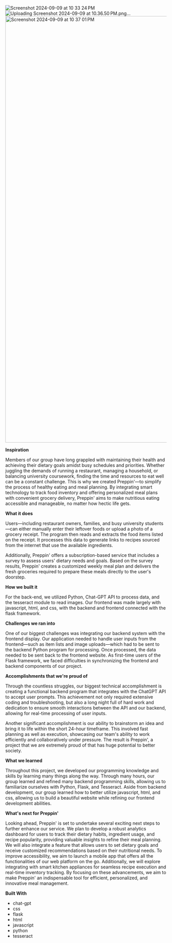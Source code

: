 ![Screenshot 2024-09-09 at 10 33 24 PM](https://github.com/user-attachments/assets/8a53d090-5a73-4bc0-be11-4935a7fc194d)![Uploading Screenshot 2024-09-09 at 10.36.50 PM.png…]()
<img width="1327" alt="Screenshot 2024-09-09 at 10 37 01 PM" src="https://github.com/user-attachments/assets/a19127ea-c6d2-4602-a30d-cf7fa998c4bf">


**Inspiration**

Members of our group have long grappled with maintaining their health and achieving their dietary goals amidst busy schedules and priorities. Whether juggling the demands of running a restaurant, 
managing a household, or balancing university coursework, finding the time and resources to eat well can be a constant challenge. This is why we created Preppin'—to simplify the process of healthy eating 
and meal planning. By integrating smart technology to track food inventory and offering personalized meal plans with convenient grocery delivery, Preppin' aims to make nutritious eating accessible and manageable, 
no matter how hectic life gets.

**What it does**

Users—including restaurant owners, families, and busy university students—can either manually enter their leftover foods or upload a photo of a grocery receipt. The program then reads and extracts the food items 
listed on the receipt. It processes this data to generate links to recipes sourced from the internet that use the available ingredients.

Additionally, Preppin' offers a subscription-based service that includes a survey to assess users' dietary needs and goals. Based on the survey results, Preppin' creates a customized weekly meal plan and delivers
the fresh groceries required to prepare these meals directly to the user's doorstep.

**How we built it**

For the back-end, we utilized Python, Chat-GPT API to process data, and the tesseract module to read images. Our frontend was made largely with javascript, html, and css, with the backend and frontend connected 
with the flask framework.

**Challenges we ran into**

One of our biggest challenges was integrating our backend system with the frontend display. Our application needed to handle user inputs from the frontend—such as item lists and image uploads—which had to be 
sent to the backend Python program for processing. Once processed, the data needed to be sent back to the frontend website. As first-time users of the Flask framework, we faced difficulties in synchronizing
the frontend and backend components of our project.

**Accomplishments that we're proud of**

Through the countless struggles, our biggest technical accomplishment is creating a functional backend program that integrates with the ChatGPT API to accept user prompts. This achievement not only required 
extensive coding and troubleshooting, but also a long night full of hard work and dedication to ensure smooth interactions between the API and our backend, allowing for real-time processing of user inputs.

Another significant accomplishment is our ability to brainstorm an idea and bring it to life within the short 24-hour timeframe. This involved fast planning as well as execution, showcasing our team's ability 
to work efficiently and collaboratively under pressure. The result is Preppin', a project that we are extremely proud of that has huge potential to better society.

**What we learned**

Throughout this project, we developed our programming knowledge and skills by learning many things along the way. Through many hours, our group learned and refined many backend programming skills, allowing us 
to familiarize ourselves with Python, Flask, and Tesseract. Aside from backend development, our group learned how to better utilize javascript, html, and css, allowing us to build a beautiful website while refining 
our frontend development abilities.

**What's next for Preppin'**

Looking ahead, Preppin' is set to undertake several exciting next steps to further enhance our service. We plan to develop a robust analytics dashboard for users to track their dietary habits, ingredient usage, 
and recipe popularity, providing valuable insights to refine their meal planning. We will also integrate a feature that allows users to set dietary goals and receive customized recommendations based on their nutritional needs. 
To improve accessibility, we aim to launch a mobile app that offers all the functionalities of our web platform on the go. Additionally, we will explore integrating with smart kitchen appliances for seamless recipe execution and real-time 
inventory tracking. By focusing on these advancements, we aim to make Preppin' an indispensable tool for efficient, personalized, and innovative meal management.

**Built With**

- chat-gpt
- css
- flask
- html
- javascript
- python
- tesseract
